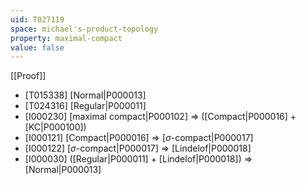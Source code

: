 ```yaml
---
uid: T027119
space: michael's-product-topology
property: maximal-compact
value: false
---
```

[[Proof]]

* [T015338] [Normal|P000013]
* [T024316] [Regular|P000011]
* [I000230] [maximal compact|P000102] => ([Compact|P000016] + [KC|P000100])
* [I000121] [Compact|P000016] => [$\sigma$-compact|P000017]
* [I000122] [$\sigma$-compact|P000017] => [Lindelof|P000018]
* [I000030] ([Regular|P000011] + [Lindelof|P000018]) => [Normal|P000013]

